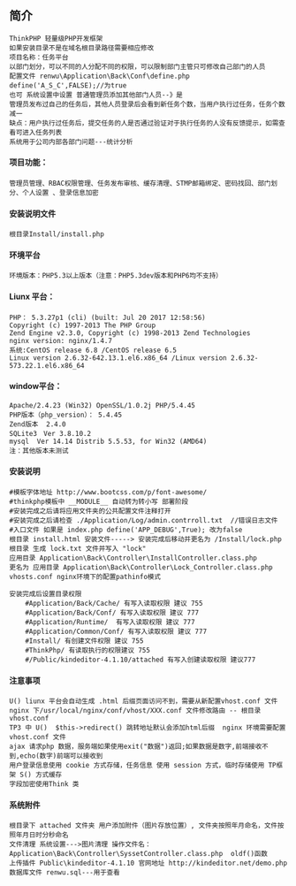 ﻿## 简介
	ThinkPHP 轻量级PHP开发框架   
	如果安装目录不是在域名根目录路径需要相应修改  
	项目名称：任务平台 
	以部门划分，可以不同的人分配不同的权限，可以限制部门主管只可修改自己部门的人员  
	配置文件 renwu\Application\Back\Conf\define.php   define('A_S_C',FALSE);//为true  
	也可 系统设置中设置 普通管理员添加其他部门人员--》是  
    管理员发布过自己的任务后，其他人员登录后会看到新任务个数，当用户执行过任务，任务个数减一  
    缺点：用户执行过任务后，提交任务的人是否通过验证对于执行任务的人没有反馈提示，如需查看可进入任务列表     
    系统用于公司内部各部门问题---统计分析      
	
#### 项目功能：     
	管理员管理、RBAC权限管理、任务发布审核、缓存清理、STMP邮箱绑定、密码找回、部门划分、个人设置 、登录信息加密  
  
#### 安装说明文件
	根目录Install/install.php  
	
#### 环境平台
	环境版本：PHP5.3以上版本（注意：PHP5.3dev版本和PHP6均不支持）  
	
#### Liunx 平台：  
	PHP： 5.3.27p1 (cli) (built: Jul 20 2017 12:58:56)   
	Copyright (c) 1997-2013 The PHP Group  
	Zend Engine v2.3.0, Copyright (c) 1998-2013 Zend Technologies   
	nginx version: nginx/1.4.7   
	系统:CentOS release 6.8 /CentOS release 6.5  
	Linux version 2.6.32-642.13.1.el6.x86_64 /Linux version 2.6.32-573.22.1.el6.x86_64  
	
#### window平台：  
	Apache/2.4.23 (Win32) OpenSSL/1.0.2j PHP/5.4.45  
	PHP版本（php_version）：	5.4.45   
	Zend版本	2.4.0  
	SQLite3　Ver 3.8.10.2  
	mysql  Ver 14.14 Distrib 5.5.53, for Win32 (AMD64)   
	注：其他版本未测试  
	
#### 安装说明
    #模板字体地址 http://www.bootcss.com/p/font-awesome/
    #thinkphp模板中 __MODULE__ 自动转为转小写 部署阶段
    #安装完成之后请将应用文件夹的公共配置文件注释打开
    #安装完成之后请检查 ./Application/Log/admin.contrroll.txt  //错误日志文件
    #入口文件 如果是 index.php define('APP_DEBUG',True); 改为false
	根目录 install.html 安装文件-----> 安装完成后移动并更名为 /Install/lock.php
	根目录 生成 lock.txt 文件并写入 "lock"
	应用目录 Application\Back\Controller\InstallController.class.php 
	更名为 应用目录 Application\Back\Controller\Lock_Controller.class.php
	vhosts.conf nginx环境下的配置pathinfo模式

    安装完成后设置目录权限
		#Application/Back/Cache/ 有写入读取权限 建议 755
		#Application/Back/Conf/ 有写入读取权限 建议 777
		#Application/Runtime/  有写入读取权限 建议 777
		#Application/Common/Conf/ 有写入读取权限 建议 777
		#Install/ 有创建文件权限 建议 755
		#ThinkPhp/ 有读取执行的权限建议 755
		#/Public/kindeditor-4.1.10/attached 有写入创建读取权限 建议777

#### 注意事项
	U() liunx 平台会自动生成 .html 后缀页面访问不到，需要从新配置vhost.conf 文件
	nginx 下/usr/local/nginx/conf/vhost/XXX.conf 文件修改路由 -- 根目录 vhost.conf
	TP3 中 U()  $this->redirect() 跳转地址默认会添加html后缀  nginx 环境需要配置 vhost.conf 文件
    ajax 请求php 数据，服务端如果使用exit("数据")返回;如果数据是数字,前端接收不到,echo(数字)前端可以接收到
    用户登录信息使用 cookie 方式存储，任务信息 使用 session 方式，临时存储使用 TP框架 S() 方式缓存
    字段加密使用Think 类
	
#### 系统附件
	根目录下 attached 文件夹 用户添加附件（图片存放位置）, 文件夹按照年月命名，文件按照年月日时分秒命名
	文件清理 系统设置--->图片清理 操作文件名：Application\Back\Controller\SyssetController.class.php  oldf()函数
	上传插件 Public\kindeditor-4.1.10 官网地址 http://kindeditor.net/demo.php
	数据库文件 renwu.sql---用于查看
	
	
